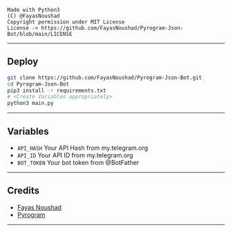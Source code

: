 ```
Made with Python3
(C) @FayasNoushad
Copyright permission under MIT License
License -> https://github.com/FayasNoushad/Pyrogram-Json-Bot/blob/main/LICENSE
```

---

## Deploy

```sh
git clone https://github.com/FayasNoushad/Pyrogram-Json-Bot.git
cd Pyrogram-Json-Bot
pip3 install -r requirements.txt
# <Create Variables appropriately>
python3 main.py
```

---

## Variables

- `API_HASH` Your API Hash from my.telegram.org
- `API_ID` Your API ID from my.telegram.org
- `BOT_TOKEN` Your bot token from @BotFather

---

## Credits

- [Fayas Noushad](https://github.com/FayasNoushad)
- [Pyrogram](https://github.com/pyrogram/pyrogram)

---
